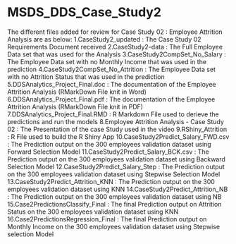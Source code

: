 # MSDS_DDS_Case_Study2
The different files added for review for Case Study 02 : Employee Attrition Analysis are as below:
1.CaseStudy2_updated : The Case Study 02 Requirements Document received 
2.CaseStudy2-data : The Full Employee Data set that was used for the Analysis
3.CaseStudy2CompSet_No_Salary : The Employee Data set with no Monthly Income that was used in the prediction
4.CaseStudy2CompSet_No_Attrition : The Employee Data set with no Attrition Status that was used in the prediction
5.DDSAnalytics_Project_Final.doc : The documentation of the Employee Attrition Analysis (RMarkDown File knit in Word) 
6.DDSAnalytics_Project_Final.pdf : The documentation of the Employee Attrition Analysis (RMarkDown File knit in PDF)
7.DDSAnalytics_Project_Final.RMD : R Markdown File used to derieve the predictions and run the models
8.Employee Attrition Analysis - Case Study 02 : The Presentation of the case Study used in the video
9.RShiny_Attrition : R File used to build the R Shiny App
10.CaseStudy2Predict_Salary_FWD.csv : The Prediction output on the 300 employees validation dataset using Forward Selection Model
11.CaseStudy2Predict_Salary_BCK.csv : The Prediction output on the 300 employees validation dataset using Backward Selection Model
12.CaseStudy2Predict_Salary_Step : The Prediction output on the 300 employees validation dataset using Stepwise Selection Model
13.CaseStudy2Predict_Attrition_KNN : The Prediction output on the 300 employees validation dataset using KNN
14.CaseStudy2Predict_Attrition_NB : The Prediction output on the 300 employees validation dataset using NB
15.Case2PredictionsClassify_Final : The final Prediction output on Attrition Status on the 300 employees validation dataset using KNN
16.Case2PredictionsRegression_Final : The final Prediction output on Monthly Income on the 300 employees validation dataset using Stepwise selection Model
